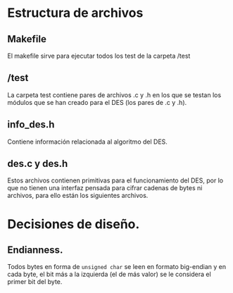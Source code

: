 # Estructura de archivos
## Makefile
El makefile sirve para ejecutar todos los test de la carpeta /test
## /test
La carpeta test contiene pares de archivos .c y .h en los que se testan los módulos que se han creado para el DES (los pares de .c y .h).
## info_des.h
Contiene información relacionada al algoritmo del DES.
## des.c y des.h
Estos archivos contienen primitivas para el funcionamiento del DES, por lo que no tienen una interfaz pensada para cifrar cadenas de bytes ni archivos, para ello están los siguientes archivos. 
# Decisiones de diseño.
## Endianness.
Todos bytes en forma de ```unsigned char``` se leen en formato big-endian y en cada byte, el bit más a la izquierda (el de más valor) se le considera el primer bit del byte.